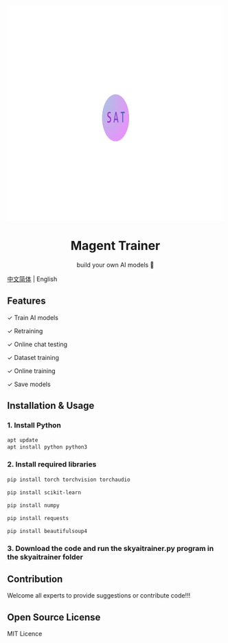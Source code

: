 <div align="center">
   <img src="./sat.png"height="500px"width="500px"></img>
</div>

<div align="center">
   <h1>Magent Trainer</h1>
   <p>build your own AI models 🧸</p>
</div>

[中文简体](./README.md) | English

## Features

✓ Train AI models 

✓ Retraining

✓ Online chat testing

✓ Dataset training

✓ Online training 

✓ Save models 

## Installation & Usage

### 1. Install Python

```
apt update
apt install python python3
```

### 2. Install required libraries

```
pip install torch torchvision torchaudio
```

```
pip install scikit-learn
```

```
pip install numpy
```

```
pip install requests
```

```
pip install beautifulsoup4
```

### 3. Download the code and run the skyaitrainer.py program in the skyaitrainer folder

## Contribution

Welcome all experts to provide suggestions or contribute code!!!

## Open Source License

MIT Licence